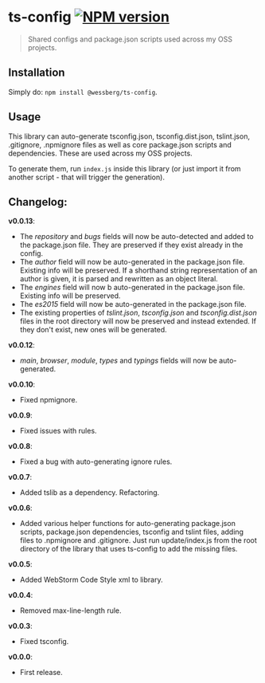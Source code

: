 # ts-config [![NPM version][npm-image]][npm-url]
> Shared configs and package.json scripts used across my OSS projects.

## Installation
Simply do: `npm install @wessberg/ts-config`.

## Usage

This library can auto-generate tsconfig.json, tsconfig.dist.json, tslint.json, .gitignore, .npmignore files as well as core package.json scripts and dependencies.
These are used across my OSS projects.

To generate them, run `index.js` inside this library (or just import it from another script - that will trigger the generation).

## Changelog:

**v0.0.13**:

- The *repository* and *bugs* fields will now be auto-detected and added to the package.json file. They are preserved if they exist already in the config.
- The *author* field will now be auto-generated in the package.json file. Existing info will be preserved. If a shorthand string representation of an author is given, it is parsed and rewritten as an object literal.
- The *engines* field will now b auto-generated in the package.json file. Existing info will be preserved.
- The *es2015* field will now be auto-generated in the package.json file.
- The existing properties of *tslint.json*, *tsconfig.json* and *tsconfig.dist.json* files in the root directory will now be preserved and instead extended. If they don't exist, new ones will be generated. 

**v0.0.12**:

- *main*, *browser*, *module*, *types* and *typings* fields will now be auto-generated.

**v0.0.10**:

- Fixed npmignore.

**v0.0.9**:

- Fixed issues with rules.

**v0.0.8**:

- Fixed a bug with auto-generating ignore rules.

**v0.0.7**:

- Added tslib as a dependency. Refactoring.

**v0.0.6**:

- Added various helper functions for auto-generating package.json scripts, package.json dependencies, tsconfig and tslint files, adding files to .npmignore and .gitignore. Just run update/index.js from the root directory of the library that uses ts-config to add the missing files.

**v0.0.5**:

- Added WebStorm Code Style xml to library.

**v0.0.4**:

- Removed max-line-length rule.

**v0.0.3**:

- Fixed tsconfig.

**v0.0.0**:

- First release.

[npm-url]: https://npmjs.org/package/@wessberg/ts-config
[npm-image]: https://badge.fury.io/js/@wessberg/ts-config.svg